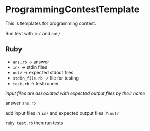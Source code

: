 # ProgrammingContestTemplate

This is templates for programming contest.

Run test with `in/` and `out/`

## Ruby

* `ans.rb` → answer
* `in/` → stdin files
* `out/` → expected stdout files
* `stdin_file.rb` → file for testing
* `test.rb` → test runner

*input files are associated with expected output files by their name*

answer `ans.rb`

add input files in `in/` and expected output files in `out/`  

`ruby test.rb` then run tests
